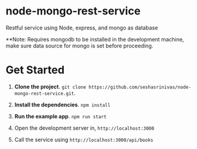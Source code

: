 # node-mongo-rest-service
Restful service using Node, express, and mongo as database

**Note: Requires mongodb to be installed in the development machine, make sure data source for mongo is set before proceeding. 

# Get Started
1. **Clone the project**. `git clone https://github.com/seshasrinivas/node-mongo-rest-service.git`.

2. **Install the dependencies**. `npm install`

3. **Run the example app**. `npm run start`

4. Open the development server in, `http://localhost:3000`

5. Call the service using `http://localhost:3000/api/books`

